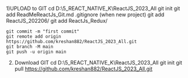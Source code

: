 
1)UPLOAD to GIT
    cd D:\5_REACT_NATIVE_K\ReactJS_2023_All
	git init
		git add ReadMeReactJs_Git.md .gitignore   (when new project)
		git add ReactJS_202206/ 
		git add ReactJs_Redux/
		
	git commit -m "first commit" 
	git remote add origin https://github.com/kreshan882/ReactJS_2023_All.git
	git branch -M main
	git push -u origin main
	
	
2) Download GIT
	cd D:\5_REACT_NATIVE_K\ReactJS_2023_All
	git init
	git pull https://github.com/kreshan882/ReactJS_2023_All.git